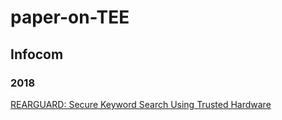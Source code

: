 # paper-on-TEE

## **Infocom**

### 2018

[REARGUARD: Secure Keyword Search Using Trusted Hardware](https://ieeexplore.ieee.org/document/8485838)

